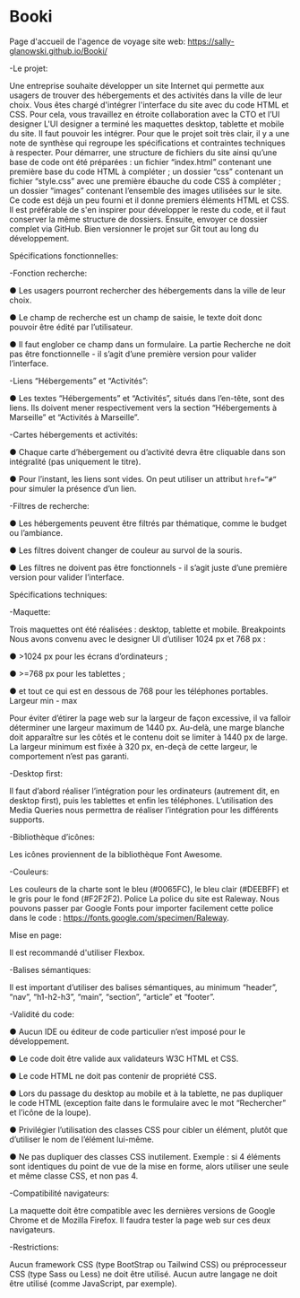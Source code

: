 # Booki
Page d'accueil de l'agence de voyage
site web: https://sally-glanowski.github.io/Booki/

-Le projet:

Une entreprise souhaite développer un site Internet qui permette aux usagers de trouver des hébergements et des activités dans la ville de leur choix.
Vous êtes chargé d'intégrer l'interface du site avec du code HTML et CSS. Pour cela, vous travaillez en étroite collaboration avec la CTO et l’UI designer
L'UI designer a terminé les maquettes desktop, tablette et mobile du site. Il faut pouvoir les intégrer. 
Pour que le projet soit très clair, il y a une note de synthèse qui regroupe les spécifications et contraintes techniques à respecter.
Pour démarrer, une structure de fichiers du site ainsi qu’une base de code ont été préparées : 
un fichier “index.html” contenant une première base du code HTML à compléter ;
un dossier “css” contenant un fichier “style.css” avec une première ébauche du code CSS à compléter ;
un dossier “images” contenant l’ensemble des images utilisées sur le site.
 Ce code est déjà un peu fourni et il donne premiers éléments HTML et CSS. Il est préférable de s'en inspirer pour développer le reste du code, et il faut conserver la même structure de dossiers. Ensuite, envoyer ce dossier complet via GitHub. Bien versionner le projet sur Git tout au long du développement.


Spécifications fonctionnelles:

-Fonction recherche:

● Les usagers pourront rechercher des hébergements dans la ville de leur choix.

● Le champ de recherche est un champ de saisie, le texte doit donc pouvoir être édité par l’utilisateur.

● Il faut englober ce champ dans un formulaire. La partie Recherche ne doit pas être fonctionnelle - il s’agit d’une première version pour valider l’interface.

-Liens “Hébergements” et “Activités”:

● Les textes “Hébergements” et “Activités”, situés dans l’en-tête, sont des liens. Ils doivent mener respectivement vers la section “Hébergements à Marseille” et “Activités à Marseille”.

-Cartes hébergements et activités:

● Chaque carte d’hébergement ou d’activité devra être cliquable dans son intégralité (pas uniquement le titre).

● Pour l’instant, les liens sont vides. On peut utiliser un attribut `href=”#”` pour  simuler la présence d’un lien.

-Filtres de recherche:

● Les hébergements peuvent être filtrés par thématique, comme le budget ou l’ambiance.

● Les filtres doivent changer de couleur au survol de la souris.

● Les filtres ne doivent pas être fonctionnels - il s’agit juste d’une première version pour valider l’interface.

Spécifications techniques:

-Maquette:

Trois maquettes ont été réalisées : desktop, tablette et mobile.
Breakpoints
Nous avons convenu avec le designer UI d’utiliser 1024 px et 768 px :

● >1024 px pour les écrans d’ordinateurs ;

● >=768 px pour les tablettes ;

● et tout ce qui est en dessous de 768 pour les téléphones portables. Largeur min - max

Pour éviter d’étirer la page web sur la largeur de façon excessive, il va falloir déterminer une largeur maximum de 1440 px. Au-delà, une marge blanche doit apparaître sur les côtés et le contenu doit se limiter à 1440 px de large. La largeur minimum est fixée à 320 px, en-deçà de cette largeur, le comportement n’est pas garanti.

-Desktop first:

Il faut d’abord réaliser l’intégration pour les ordinateurs (autrement dit, en desktop first), puis les tablettes et enfin les téléphones. L’utilisation des Media Queries nous permettra de réaliser l’intégration pour les différents supports.

-Bibliothèque d’icônes:

Les icônes proviennent de la bibliothèque Font Awesome.

-Couleurs:

Les couleurs de la charte sont le bleu (#0065FC), le bleu clair (#DEEBFF) et le gris pour le fond (#F2F2F2).
Police La police du site est Raleway. Nous pouvons passer par Google Fonts pour importer facilement cette police dans le code : https://fonts.google.com/specimen/Raleway.

Mise en page:

Il est recommandé d'utiliser Flexbox.

-Balises sémantiques:

Il est important d’utiliser des balises sémantiques, au minimum “header”, “nav”, “h1-h2-h3”, “main”, “section”, “article” et “footer”.

-Validité du code:

● Aucun IDE ou éditeur de code particulier n’est imposé pour le développement.

● Le code doit être valide aux validateurs W3C HTML et CSS.

● Le code HTML ne doit pas contenir de propriété CSS.

● Lors du passage du desktop au mobile et à la tablette, ne pas dupliquer le code HTML (exception faite dans le formulaire avec le mot “Rechercher” et l’icône de la loupe).

● Privilégier l’utilisation des classes CSS pour cibler un élément, plutôt que d’utiliser le nom de l’élément lui-même.

● Ne pas dupliquer des classes CSS inutilement. Exemple : si 4 éléments sont identiques du point de vue de la mise en forme, alors utiliser une seule et même classe CSS, et non pas 4.

-Compatibilité navigateurs:

La maquette doit être compatible avec les dernières versions de Google Chrome et de Mozilla Firefox. Il faudra tester la page web sur ces deux navigateurs.

-Restrictions:

Aucun framework CSS (type BootStrap ou Tailwind CSS) ou préprocesseur CSS (type Sass ou Less) ne doit être utilisé. Aucun autre langage ne doit être utilisé (comme JavaScript, par exemple).


